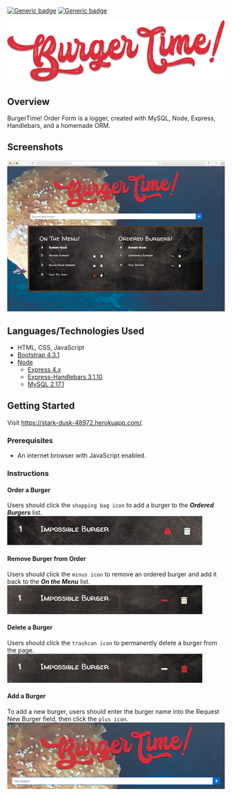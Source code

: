 [![Generic badge](https://img.shields.io/badge/Portfolio-Red.svg)](https://bflatbader.github.io/)
[![Generic badge](https://img.shields.io/badge/LinkedIn-Blue.svg)](https://www.linkedin.com/in/bishop-bader/)

<p align="center">
    <img src="public/assets/img/logo2.png" alt="Logo"><br>
</p>

## Overview
BurgerTime! Order Form is a logger, created with MySQL, Node, Express, Handlebars, and a homemade ORM. 

## Screenshots
![mainSS](public/assets/img/screenshot.jpg)

## Languages/Technologies Used
- HTML, CSS, JavaScript
- [Bootstrap 4.3.1](https://getbootstrap.com/docs/4.3)
- [Node](https://nodejs.org/en/docs/)
    - [Express 4.x](https://expressjs.com/en/4x/api.html)
    - [Express-Handlebars 3.1.10](https://www.npmjs.com/package/express-handlebars)
    - [MySQL 2.17.1](https://www.npmjs.com/package/mysql)

## Getting Started
Visit https://stark-dusk-48972.herokuapp.com/.

### Prerequisites
- An internet browser with JavaScript enabled.

### Instructions
#### Order a Burger
Users should click the `shopping bag icon` to add a burger to the ***Ordered Burgers*** list.
![order](public/assets/img/orderBurger.jpg)

#### Remove Burger from Order
Users should click the `minus icon` to remove an ordered burger and add it back to the ***On the Menu*** list.
![remove](public/assets/img/removeBurger.jpg)

#### Delete a Burger
Users should click the `trashcan icon` to permanently delete a burger from the page.
![delete](public/assets/img/deleteBurger.jpg)

#### Add a Burger
To add a new burger, users should enter the burger name into the Request New Burger field, then click the `plus icon`.
![add](public/assets/img/addBurger.jpg)